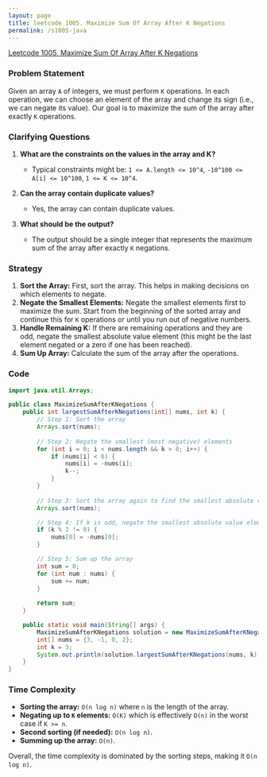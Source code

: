 ```yaml
---
layout: page
title: leetcode 1005. Maximize Sum Of Array After K Negations
permalink: /s1005-java
---
```

[Leetcode 1005. Maximize Sum Of Array After K Negations](https://algoadvance.github.io/algoadvance/l1005)
### Problem Statement
Given an array `A` of integers, we must perform `K` operations. In each operation, we can choose an element of the array and change its sign (i.e., we can negate its value). Our goal is to maximize the sum of the array after exactly `K` operations.

### Clarifying Questions
1. **What are the constraints on the values in the array and K?**
   - Typical constraints might be: `1 <= A.length <= 10^4`, `-10^100 <= A[i] <= 10^100`, `1 <= K <= 10^4`.

2. **Can the array contain duplicate values?**
   - Yes, the array can contain duplicate values.

3. **What should be the output?**
   - The output should be a single integer that represents the maximum sum of the array after exactly `K` negations.

### Strategy
1. **Sort the Array:** First, sort the array. This helps in making decisions on which elements to negate.
2. **Negate the Smallest Elements:** Negate the smallest elements first to maximize the sum. Start from the beginning of the sorted array and continue this for `K` operations or until you run out of negative numbers.
3. **Handle Remaining K:** If there are remaining operations and they are odd, negate the smallest absolute value element (this might be the last element negated or a zero if one has been reached).
4. **Sum Up Array:** Calculate the sum of the array after the operations.

### Code

```java
import java.util.Arrays;

public class MaximizeSumAfterKNegations {
    public int largestSumAfterKNegations(int[] nums, int k) {
        // Step 1: Sort the array
        Arrays.sort(nums);
        
        // Step 2: Negate the smallest (most negative) elements
        for (int i = 0; i < nums.length && k > 0; i++) {
            if (nums[i] < 0) {
                nums[i] = -nums[i];
                k--;
            }
        }
        
        // Step 3: Sort the array again to find the smallest absolute value
        Arrays.sort(nums);

        // Step 4: If k is odd, negate the smallest absolute value element
        if (k % 2 != 0) {
            nums[0] = -nums[0];
        }

        // Step 5: Sum up the array
        int sum = 0;
        for (int num : nums) {
            sum += num;
        }
        
        return sum;
    }

    public static void main(String[] args) {
        MaximizeSumAfterKNegations solution = new MaximizeSumAfterKNegations();
        int[] nums = {3, -1, 0, 2};
        int k = 3;
        System.out.println(solution.largestSumAfterKNegations(nums, k));  // Output: 6
    }
}
```

### Time Complexity
- **Sorting the array:** `O(n log n)` where `n` is the length of the array.
- **Negating up to `K` elements:** `O(K)` which is effectively `O(n)` in the worst case if `K >= n`.
- **Second sorting (if needed):** `O(n log n)`.
- **Summing up the array:** `O(n)`.

Overall, the time complexity is dominated by the sorting steps, making it `O(n log n)`.